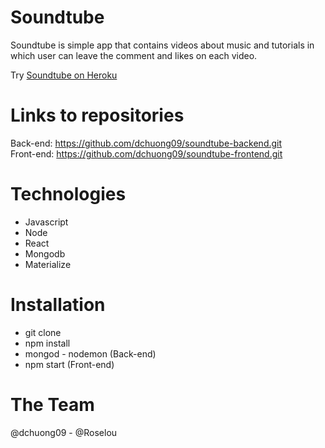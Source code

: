 # Soundtube

Soundtube is simple app that contains videos about music and tutorials in which user can leave the comment and likes on each video.

Try [Soundtube on Heroku](https://sheltered-wildwood-57874.herokuapp.com/)

# Links to repositories

Back-end: https://github.com/dchuong09/soundtube-backend.git <br />
Front-end: https://github.com/dchuong09/soundtube-frontend.git

# Technologies

* Javascript
* Node
* React
* Mongodb
* Materialize

# Installation

* git clone
* npm install
* mongod - nodemon (Back-end)
* npm start (Front-end)

# The Team

@dchuong09 - @Roselou
